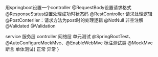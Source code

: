 用springboot设置一个controller
@RequestBody设置请求格式
@ResponseStatus设置处理成功时状态码
@RestController 请求处理逻辑
@PostConterller：请求方法为post时的处理逻辑
@NotNull 非空注解
@Validated 
@Validation

service 服务层
controller 网络层
单元测试
@SpringBootTest、@AutoConfigureMockMvc、@EnableWebMvc 标注测试类
@MockMvc    
断言
单体测试{
    正常
    异常
}
